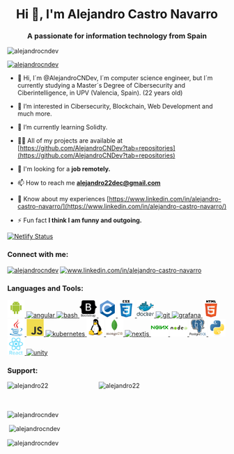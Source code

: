 
<h1 align="center">Hi 👋, I'm Alejandro Castro Navarro</h1>
<h3 align="center">A passionate for information technology from Spain</h3>


<p align="left"> <img src="https://komarev.com/ghpvc/?username=alejandrocndev&label=Profile%20views&color=0e75b6&style=flat" alt="alejandrocndev" /> </p>

<p align="left"> <a href="https://github.com/ryo-ma/github-profile-trophy"><img src="https://github-profile-trophy.vercel.app/?username=alejandrocndev" alt="alejandrocndev" /></a> </p>

- 👋 Hi, I´m @AlejandroCNDev, I´m computer science engineer, but I´m currently studying a Master´s Degree of Cibersecurity and Ciberintelligence, in UPV (Valencia, Spain). (22 years old)

- 👀 I’m interested in Cibersecurity, Blockchain, Web Development and much more.

- 🌱 I’m currently learning Solidty.

- 👨‍💻 All of my projects are available at [https://github.com/AlejandroCNDev?tab=repositories](https://github.com/AlejandroCNDev?tab=repositories)

- 💞️ I'm looking for a **job remotely.**

- 📫 How to reach me **alejandro22dec@gmail.com**

- 📄 Know about my experiences [https://www.linkedin.com/in/alejandro-castro-navarro/](https://www.linkedin.com/in/alejandro-castro-navarro/)

- ⚡ Fun fact **I think I am funny and outgoing.**

[![Netlify Status](https://api.netlify.com/api/v1/badges/ca38dc02-2717-49e7-9806-c04e8eeabf3a/deploy-status)](https://app.netlify.com/sites/alejandrocastronavarro/deploys)


<h3 align="left">Connect with me:</h3>
<p align="left">
<a href="https://dev.to/alejandrocndev" target="blank"><img align="center" src="https://raw.githubusercontent.com/rahuldkjain/github-profile-readme-generator/master/src/images/icons/Social/devto.svg" alt="alejandrocndev" height="30" width="40" /></a>
<a href="https://linkedin.com/in/www.linkedin.com/in/alejandro-castro-navarro" target="blank"><img align="center" src="https://raw.githubusercontent.com/rahuldkjain/github-profile-readme-generator/master/src/images/icons/Social/linked-in-alt.svg" alt="www.linkedin.com/in/alejandro-castro-navarro" height="30" width="40" /></a>
</p>

<h3 align="left">Languages and Tools:</h3>
<p align="left"> <a href="https://developer.android.com" target="_blank" rel="noreferrer"> <img src="https://raw.githubusercontent.com/devicons/devicon/master/icons/android/android-original-wordmark.svg" alt="android" width="40" height="40"/> </a> <a href="https://angular.io" target="_blank" rel="noreferrer"> <img src="https://angular.io/assets/images/logos/angular/angular.svg" alt="angular" width="40" height="40"/> </a> <a href="https://www.gnu.org/software/bash/" target="_blank" rel="noreferrer"> <img src="https://www.vectorlogo.zone/logos/gnu_bash/gnu_bash-icon.svg" alt="bash" width="40" height="40"/> </a> <a href="https://getbootstrap.com" target="_blank" rel="noreferrer"> <img src="https://raw.githubusercontent.com/devicons/devicon/master/icons/bootstrap/bootstrap-plain-wordmark.svg" alt="bootstrap" width="40" height="40"/> </a> <a href="https://www.cprogramming.com/" target="_blank" rel="noreferrer"> <img src="https://raw.githubusercontent.com/devicons/devicon/master/icons/c/c-original.svg" alt="c" width="40" height="40"/> </a> <a href="https://www.w3schools.com/css/" target="_blank" rel="noreferrer"> <img src="https://raw.githubusercontent.com/devicons/devicon/master/icons/css3/css3-original-wordmark.svg" alt="css3" width="40" height="40"/> </a> <a href="https://www.docker.com/" target="_blank" rel="noreferrer"> <img src="https://raw.githubusercontent.com/devicons/devicon/master/icons/docker/docker-original-wordmark.svg" alt="docker" width="40" height="40"/> </a> <a href="https://git-scm.com/" target="_blank" rel="noreferrer"> <img src="https://www.vectorlogo.zone/logos/git-scm/git-scm-icon.svg" alt="git" width="40" height="40"/> </a> <a href="https://grafana.com" target="_blank" rel="noreferrer"> <img src="https://www.vectorlogo.zone/logos/grafana/grafana-icon.svg" alt="grafana" width="40" height="40"/> </a> <a href="https://www.w3.org/html/" target="_blank" rel="noreferrer"> <img src="https://raw.githubusercontent.com/devicons/devicon/master/icons/html5/html5-original-wordmark.svg" alt="html5" width="40" height="40"/> </a> <a href="https://www.java.com" target="_blank" rel="noreferrer"> <img src="https://raw.githubusercontent.com/devicons/devicon/master/icons/java/java-original.svg" alt="java" width="40" height="40"/> </a> <a href="https://developer.mozilla.org/en-US/docs/Web/JavaScript" target="_blank" rel="noreferrer"> <img src="https://raw.githubusercontent.com/devicons/devicon/master/icons/javascript/javascript-original.svg" alt="javascript" width="40" height="40"/> </a> <a href="https://kubernetes.io" target="_blank" rel="noreferrer"> <img src="https://www.vectorlogo.zone/logos/kubernetes/kubernetes-icon.svg" alt="kubernetes" width="40" height="40"/> </a> <a href="https://www.linux.org/" target="_blank" rel="noreferrer"> <img src="https://raw.githubusercontent.com/devicons/devicon/master/icons/linux/linux-original.svg" alt="linux" width="40" height="40"/> </a> <a href="https://www.mongodb.com/" target="_blank" rel="noreferrer"> <img src="https://raw.githubusercontent.com/devicons/devicon/master/icons/mongodb/mongodb-original-wordmark.svg" alt="mongodb" width="40" height="40"/> </a> <a href="https://nextjs.org/" target="_blank" rel="noreferrer"> <img src="https://cdn.worldvectorlogo.com/logos/nextjs-2.svg" alt="nextjs" width="40" height="40"/> </a> <a href="https://www.nginx.com" target="_blank" rel="noreferrer"> <img src="https://raw.githubusercontent.com/devicons/devicon/master/icons/nginx/nginx-original.svg" alt="nginx" width="40" height="40"/> </a> <a href="https://nodejs.org" target="_blank" rel="noreferrer"> <img src="https://raw.githubusercontent.com/devicons/devicon/master/icons/nodejs/nodejs-original-wordmark.svg" alt="nodejs" width="40" height="40"/> </a> <a href="https://www.postgresql.org" target="_blank" rel="noreferrer"> <img src="https://raw.githubusercontent.com/devicons/devicon/master/icons/postgresql/postgresql-original-wordmark.svg" alt="postgresql" width="40" height="40"/> </a> <a href="https://www.python.org" target="_blank" rel="noreferrer"> <img src="https://raw.githubusercontent.com/devicons/devicon/master/icons/python/python-original.svg" alt="python" width="40" height="40"/> </a> <a href="https://reactjs.org/" target="_blank" rel="noreferrer"> <img src="https://raw.githubusercontent.com/devicons/devicon/master/icons/react/react-original-wordmark.svg" alt="react" width="40" height="40"/> </a> <a href="https://unity.com/" target="_blank" rel="noreferrer"> <img src="https://www.vectorlogo.zone/logos/unity3d/unity3d-icon.svg" alt="unity" width="40" height="40"/> </a> </p>


<h3 align="left">Support:</h3>
<p><a href="https://www.buymeacoffee.com/alejandro22"> <img align="left" src="https://cdn.buymeacoffee.com/buttons/v2/default-yellow.png" height="50" width="210" alt="alejandro22" /></a><a href="https://ko-fi.com/alejandro22"> <img align="left" src="https://cdn.ko-fi.com/cdn/kofi3.png?v=3" height="50" width="210" alt="alejandro22" /></a></p><br><br><br>


<p><img align="center" src="https://github-readme-stats.vercel.app/api/top-langs?username=alejandrocndev&show_icons=true&locale=en&layout=compact" alt="alejandrocndev" /></p> 

<p>&nbsp;<img align="center" src="https://github-readme-stats.vercel.app/api?username=alejandrocndev&show_icons=true&locale=en" alt="alejandrocndev" /></p>

<p><img align="center" src="https://github-readme-streak-stats.herokuapp.com/?user=alejandrocndev&" alt="alejandrocndev" /></p>

</br>


<!---
AlejandroCNDev/AlejandroCNDev is a ✨ special ✨ repository because its `README.md` (this file) appears on your GitHub profile.
You can click the Preview link to take a look at your changes.
--->
